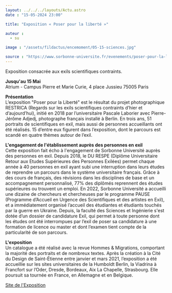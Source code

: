 ```yaml
---
layout: ../../../layouts/Actu.astro
date : "15-05-2024 23:00"

title: "Exposition « Poser pour la liberté »"

auteur :
  - su

image : "/assets/fildactus/encemoment/05-15-sciences.jpg"

source : "https://www.sorbonne-universite.fr/evenements/poser-pour-la-liberte"
---
```


Exposition consacrée aux exils scientifiques contraints.

__Jusqu'au 15 Mai__  
Atrium - Campus Pierre et Marie Curie, 4 place Jussieu 75005 Paris

__Présentation__  
L’exposition "Poser pour la Liberté" est le résultat du projet photographique RESTRICA (Regards sur les exils scientifiques contraints d’hier et d’aujourd’hui), initié en 2018 par l’universitaire Pascale Laborier avec Pierre-Jérôme Adjedj, photographe français installé à Berlin. En trois ans, 51 portraits de scientifiques en exil, mais aussi de personnes accueillants ont été réalisés. 15 d’entre eux figurent dans l’exposition, dont le parcours est scandé en quatre thèmes autour de l’exil.

__L'engagement de l'établissement auprès des personnes en exil__  
Cette exposition fait écho à l'engagement de Sorbonne Université auprès des personnes en exil.  Depuis 2018, le DU RESPE (Diplôme Universitaire Retour aux Etudes Supérieures des Personnes Exilées) permet chaque année à 40 personnes en exil ayant subi une interruption dans leurs études de reprendre un parcours dans le système universitaire français. Grâce à des cours de français, des révisions dans les disciplines de base et un accompagnement personnalisé, 77% des diplômés reprennent des études supérieures ou trouvent un emploi. En 2022, Sorbonne Université a accueilli une dizaine de chercheurs et chercheuses par le programme PAUSE (Programme d’Accueil en Urgence des Scientifiques et des artistes en Exil), et a immédiatement organisé l’accueil des étudiantes et étudiants touchés par la guerre en Ukraine. Depuis, la faculté des Sciences et Ingénierie s'est dotée d’un dossier de candidature Exil, qui permet à toute personne dont les études ont été interrompues par l’exil de poser sa candidature à une formation de licence ou master et dont l’examen tient compte de la particularité de son parcours.

__L'exposition__  
Un catalogue a été réalisé avec la revue Hommes & Migrations, comportant la majorité des portraits et de nombreux textes. Après la création à la Cité du Design de Saint-Étienne entre janvier et mars 2021, l’exposition a été accueillie sur les sites universitaires de la Humboldt Berlin, la Viadrina à Francfort sur l’Oder, Dresde, Bordeaux, Aix La Chapelle, Strasbourg. Elle poursuit sa tournée en France, en Allemagne et en Belgique.

[Site de l'Exposition](https://www.poserpourlaliberte.fr/)
